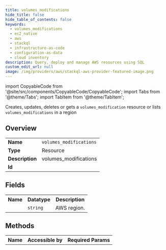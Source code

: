 ```yaml
---
title: volumes_modifications
hide_title: false
hide_table_of_contents: false
keywords:
  - volumes_modifications
  - ec2_native
  - aws
  - stackql
  - infrastructure-as-code
  - configuration-as-data
  - cloud inventory
description: Query, deploy and manage AWS resources using SQL
custom_edit_url: null
image: /img/providers/aws/stackql-aws-provider-featured-image.png
---
```


import CopyableCode from '@site/src/components/CopyableCode/CopyableCode';
import Tabs from '@theme/Tabs';
import TabItem from '@theme/TabItem';

Creates, updates, deletes or gets a <code>volumes_modification</code> resource or lists <code>volumes_modifications</code> in a region

## Overview
<table><tbody>
<tr><td><b>Name</b></td><td><code>volumes_modifications</code></td></tr>
<tr><td><b>Type</b></td><td>Resource</td></tr>
<tr><td><b>Description</b></td><td>volumes_modifications</td></tr>
<tr><td><b>Id</b></td><td><CopyableCode code="aws.ec2_native.volumes_modifications" /></td></tr>
</tbody></table>

## Fields
<table><tbody><tr><th>Name</th><th>Datatype</th><th>Description</th></tr><tr><td><CopyableCode code="region" /></td><td><code>string</code></td><td>AWS region.</td></tr>
</tbody></table>

## Methods

<table><tbody>
  <tr>
    <th>Name</th>
    <th>Accessible by</th>
    <th>Required Params</th>
  </tr>
</tbody></table>






